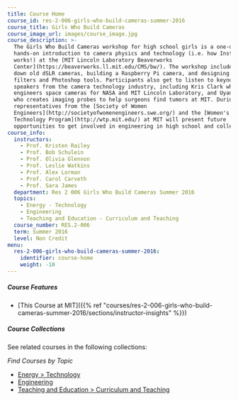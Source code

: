 ```yaml
---
title: Course Home
course_id: res-2-006-girls-who-build-cameras-summer-2016
course_title: Girls Who Build Cameras
course_image_url: images/course_image.jpg
course_description: >-
  The Girls Who Build Cameras workshop for high school girls is a one-day,
  hands-on introduction to camera physics and technology (i.e. how Instagram
  works!) at the [MIT Lincoln Laboratory Beaverworks
  Center](https://beaverworks.ll.mit.edu/CMS/bw/). The workshop includes tearing
  down old dSLR cameras, building a Raspberry Pi camera, and designing Instagram
  filters and Photoshop tools. Participants also get to listen to keynote
  speakers from the camera technology industry, including Kris Clark who
  engineers space cameras for NASA and MIT Lincoln Laboratory, and Uyanga Tsedev
  who creates imaging probes to help surgeons find tumors at MIT. During lunch,
  representatives from the [Society of Women
  Engineers](http://societyofwomenengineers.swe.org/) and the [Women's
  Technology Program](http://wtp.mit.edu/) at MIT will present future
  opportunities to get involved in engineering in high school and college.
course_info:
  instructors:
    - Prof. Kristen Railey
    - Prof. Bob Schulein
    - Prof. Olivia Glennon
    - Prof. Leslie Watkins
    - Prof. Alex Lorman
    - Prof. Carol Carveth
    - Prof. Sara James
  department: Res 2 006 Girls Who Build Cameras Summer 2016
  topics:
    - Energy - Technology
    - Engineering
    - Teaching and Education - Curriculum and Teaching
  course_number: RES.2-006
  term: Summer 2016
  level: Non Credit
menu:
  res-2-006-girls-who-build-cameras-summer-2016:
    identifier: course-home
    weight: -10
---
```


##### Course Features

* [This Course at MIT]({{% ref "courses/res-2-006-girls-who-build-cameras-summer-2016/sections/instructor-insights" %}})

##### Course Collections

See related courses in the following collections:

_Find Courses by Topic_

* [Energy > Technology](#)
* [Engineering](#)
* [Teaching and Education > Curriculum and Teaching](#)
